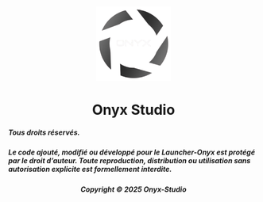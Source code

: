 <p align="center"><img src="./app/assets/images/onyx_logo_detoutrer.png" width="150px" height="150px" alt="aventium softworks"></p>

<h1 align="center">Onyx Studio</h1>

<em><h5>Tous droits réservés.</h5></em>
<em><h5>Le code ajouté, modifié ou développé pour le Launcher-Onyx est protégé par le droit d’auteur. Toute reproduction, distribution ou utilisation sans autorisation explicite est formellement interdite.</h5></em>

<em><h5 align="center">Copyright © 2025 Onyx-Studio</h5></em>
